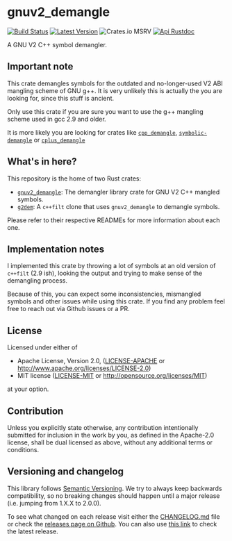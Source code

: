 # gnuv2_demangle

[![Build Status]][actions] [![Latest Version]][crates.io] ![Crates.io MSRV] [![Api Rustdoc]][rustdoc]

[Build Status]: https://img.shields.io/github/actions/workflow/status/Decompollaborate/gnuv2_demangle/build_and_publish_crate.yml
[actions]: https://github.com/Decompollaborate/gnuv2_demangle/actions
[Latest Version]: https://img.shields.io/crates/v/gnuv2_demangle
[crates.io]: https://crates.io/crates/gnuv2_demangle
[Crates.io MSRV]: https://img.shields.io/crates/msrv/gnuv2_demangle
[Api Rustdoc]: https://img.shields.io/badge/api-rustdoc-blue
[rustdoc]: https://docs.rs/gnuv2_demangle

A GNU V2 C++ symbol demangler.

## Important note

This crate demangles symbols for the outdated and no-longer-used V2 ABI
mangling scheme of GNU g++. It is very unlikely this is actually the you are
looking for, since this stuff is ancient.

Only use this crate if you are sure you want to use the g++ mangling scheme
used in gcc 2.9 and older.

It is more likely you are looking for crates like
[`cpp_demangle`](https://crates.io/crates/cpp_demangle),
[`symbolic-demangle`](https://crates.io/crates/symbolic-demangle)
or [`cplus_demangle`](https://crates.io/crates/cplus_demangle)

## What's in here?

This repository is the home of two Rust crates:

- [`gnuv2_demangle`](src/gnuv2_demangle/): The demangler library crate for GNU
  V2 C++ mangled symbols.
- [`g2dem`](src/g2dem/): A `c++filt` clone that uses `gnuv2_demangle` to
  demangle symbols.

Please refer to their respective READMEs for more information about each one.

## Implementation notes

I implemented this crate by throwing a lot of symbols at an old version of
`c++filt` (2.9 ish), looking the output and trying to make sense of the
demangling process.

Because of this, you can expect some inconsistencies, mismangled symbols and
other issues while using this crate. If you find any problem feel free to reach
out via Github issues or a PR.

## License

Licensed under either of

- Apache License, Version 2.0, ([LICENSE-APACHE](LICENSE-APACHE) or
  <http://www.apache.org/licenses/LICENSE-2.0>)
- MIT license ([LICENSE-MIT](LICENSE-MIT) or <http://opensource.org/licenses/MIT>)

at your option.

## Contribution

Unless you explicitly state otherwise, any contribution intentionally submitted
for inclusion in the work by you, as defined in the Apache-2.0 license, shall
be dual licensed as above, without any additional terms or conditions.

## Versioning and changelog

This library follows [Semantic Versioning](https://semver.org/spec/v2.0.0.html).
We try to always keep backwards compatibility, so no breaking changes should
happen until a major release (i.e. jumping from 1.X.X to 2.0.0).

To see what changed on each release visit either the
[CHANGELOG.md](https://github.com/Decompollaborate/gnuv2_demangle/blob/main/CHANGELOG.md)
file or check the [releases page on Github](https://github.com/Decompollaborate/gnuv2_demangle/releases).
You can also use [this link](https://github.com/Decompollaborate/gnuv2_demangle/releases/latest)
to check the latest release.

